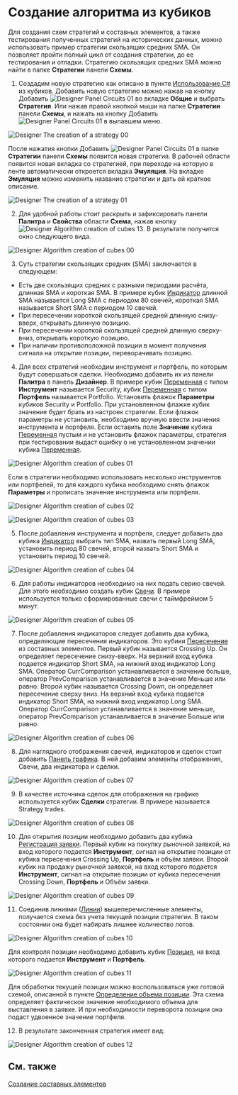 # Создание алгоритма из кубиков

Для создания схем стратегий и составных элементов, а также тестирования полученных стратегий на исторических данных, можно использовать пример стратегии скользящих средних SMA. Он позволяет пройти полный цикл от создания стратегии, до ее тестирования и отладки. Стратегию скользящих средних SMA можно найти в папке **Стратегии** панели **Схемы**.

1. Создадим новую стратегию как описано в пункте [Использование C\#](Designer_Creating_strategy_from_code.md) из кубиков. Добавить новую стратегию можно нажав на кнопку Добавить ![Designer Panel Circuits 01](~/images/Designer_Panel_Circuits_01.png) во вкладке **Общие** и выбрать **Стратегия**. Или нажав правой кнопкой мыши на папке **Стратегии** панели **Схемы**, и нажать на кнопку Добавить ![Designer Panel Circuits 01](~/images/Designer_Panel_Circuits_01.png) в выпавшем меню.

![Designer The creation of a strategy 00](~/images/Designer_creation_of_strategy_00.png)

После нажатия кнопки Добавить ![Designer Panel Circuits 01](~/images/Designer_Panel_Circuits_01.png) в папке **Стратегии** панели **Схемы** появится новая стратегия. В рабочей области появится новая вкладка со стратегией, при переходе на которую в ленте автоматически откроется вкладка **Эмуляция**. На вкладке **Эмуляция** можно изменить название стратегии и дать ей краткое описание.

![Designer The creation of a strategy 01](~/images/Designer_creation_of_strategy_01.png)

2. Для удобной работы стоит раскрыть и зафиксировать панели **Палитра** и **Свойства** области **Схема**, нажав кнопку ![Designer Algorithm creation of cubes 13](~/images/Designer_Algorithm_creation_of_elements_13.png). В результате получится окно следующего вида.

![Designer Algorithm creation of cubes 00](~/images/Designer_Algorithm_creation_of_elements_00.png)

3. Суть стратегии скользящих средних (SMA) заключается в следующем:

- Есть две скользящих средних с разными периодами расчёта, длинная SMA и короткая SMA. В примере кубик [Индикатор](Designer_Indicator.md) длинной SMA называется Long SMA с периодом 80 свечей, короткая SMA называется Short SMA с периодом 10 свечей.
- При пересечении короткой скользящей средней длинную снизу\-вверх, открывать длинную позицию.
- При пересечении короткой скользящей средней длинную сверху\-вниз, открывать короткую позицию.
- При наличии противоположной позиции в момент получения сигнала на открытие позиции, переворачивать позицию.

4. Для всех стратегий необходим инструмент и портфель, по которым будут совершаться сделки. Необходимо добавить их из панели **Палитра** в панель **Дизайнер**. В примере кубик [Переменная](Designer_Variable.md) с типом **Инструмент** называется Security, кубик [Переменная](Designer_Variable.md) с типом **Портфель** называется Portfolio. Установить флажок **Параметры** кубиков Security и Portfolio. При установленном флажке кубик значение будет брать из настроек стратегии. Если флажок параметры не установить, необходимо вручную ввести значения инструмента и портфеля. Если оставить поле **Значение** кубика [Переменная](Designer_Variable.md) пустым и не установить флажок параметры, стратегия при тестировании выдаст ошибку о не установленном значении кубика [Переменная](Designer_Variable.md).

![Designer Algorithm creation of cubes 01](~/images/Designer_Algorithm_creation_of_elements_01.png)

Если в стратегии необходимо использовать несколько инструментов или портфелей, то для каждого кубика необходимо снять флажок **Параметры** и прописать значение инструмента или портфеля.

![Designer Algorithm creation of cubes 02](~/images/Designer_Algorithm_creation_of_elements_02.png)

![Designer Algorithm creation of cubes 03](~/images/Designer_Algorithm_creation_of_elements_03.png)

5. После добавления инструмента и портфеля, следует добавить два кубика [Индикатор](Designer_Indicator.md) выбрать тип SMA, назвать первый Long SMA, установить период 80 свечей, второй назвать Short SMA и установить период 10 свечей.

![Designer Algorithm creation of cubes 04](~/images/Designer_Algorithm_creation_of_elements_04.png)

6. Для работы индикаторов необходимо на них подать серию свечей. Для этого необходимо создать кубик [Свечи](Designer_Candles.md). В примере используется только сформированные свечи с таймфреймом 5 минут.

![Designer Algorithm creation of cubes 05](~/images/Designer_Algorithm_creation_of_elements_05.png)

7. После добавления индикаторов следует добавить два кубика, определяющие пересечения индикаторов. Это кубики [Пересечение](Designer_Crossing.md) из составных элементов. Первый кубик называется Crossing Up. Он определяет пересечение снизу\-вверх. На верхний вход кубика подается индикатор Short SMA, на нижний вход индикатор Long SMA. Оператор CurrComparison устанавливается в значение больше, оператор PrevComparison устанавливается в значение Меньше или равно. Второй кубик называется Crossing Down, он определяет пересечение сверху вниз. На верхний вход кубика подается индикатор Short SMA, на нижний вход индикатор Long SMA. Оператор CurrComparison устанавливается в значение меньше, оператор PrevComparison устанавливается в значение Больше или равно.

![Designer Algorithm creation of cubes 06](~/images/Designer_Algorithm_creation_of_elements_06.png)

8. Для наглядного отображения свечей, индикаторов и сделок стоит добавить [Панель графика](Designer_Panel_graphics.md). В ней добавим элементы отображения, Свечи, два индикатора и сделки.

![Designer Algorithm creation of cubes 07](~/images/Designer_Algorithm_creation_of_elements_07.png)

9. В качестве источника сделок для отображения на графике используется кубик **Сделки** стратегии. В примере называется Strategy trades.

![Designer Algorithm creation of cubes 08](~/images/Designer_Algorithm_creation_of_elements_08.png)

10. Для открытия позиции необходимо добавить два кубика [Регистрация заявки](Designer_Position_opening.md). Первый кубик на покупку рыночной заявкой, на вход которого подается **Инструмент**, сигнал на открытие позиции от кубика пересечения Crossing Up, **Портфель** и объём заявки. Второй кубик на продажу рыночной заявкой, на вход которого подается **Инструмент**, сигнал на открытие позиции от кубика пересечения Crossing Down, **Портфель** и Объём заявки.

![Designer Algorithm creation of cubes 09](~/images/Designer_Algorithm_creation_of_elements_09.png)

11. Соединив линиями ([Линии](Designer_Line.md)) вышеперечисленные элементы, получается схема без учета текущей позиции стратегии. В таком состоянии она будет набирать лишнее количество лотов.

![Designer Algorithm creation of cubes 10](~/images/Designer_Algorithm_creation_of_elements_10.png)

Для контроля позиции необходимо добавить кубик [Позиция](Designer_Position.md), на вход которого подается **Инструмент** и **Портфель**.

![Designer Algorithm creation of cubes 11](~/images/Designer_Algorithm_creation_of_elements_11.png)

Для обработки текущей позиции можно воспользоваться уже готовой схемой, описанной в пункте [Определение объема позиции](Designer_Determination_of_volume_position.md). Эта схема определяет фактическое значение необходимого объема для выставления в заявке. И при необходимости переворота позиции она подаст удвоенное значение портфеля.

12. В результате законченная стратегия имеет вид:

![Designer Algorithm creation of cubes 12](~/images/Designer_Algorithm_creation_of_elements_12.png)

## См. также

[Создание составных элементов](Designer_Creating_composite_elements.md)
